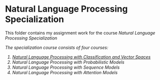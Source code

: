 # Natural Language Processing Specialization
This folder contains my assignment work for the course <i>Natural Language Processing Specialization<i/>

The specialization course consists of four courses:

  1. [Natural Language Processing with Classification and Vector Spaces](https://github.com/dheerajnbhat/deeplearning.ai-courses/tree/master/Natural%20Language%20Processing/Course%201%20-%20Natural%20Language%20Processing%20with%20Classification%20and%20Vector%20Spaces) 
  2. Natural Language Processing with Probabilistic Models
  3. Natural Language Processing with Sequence Models
  4. Natural Language Processing with Attention Models